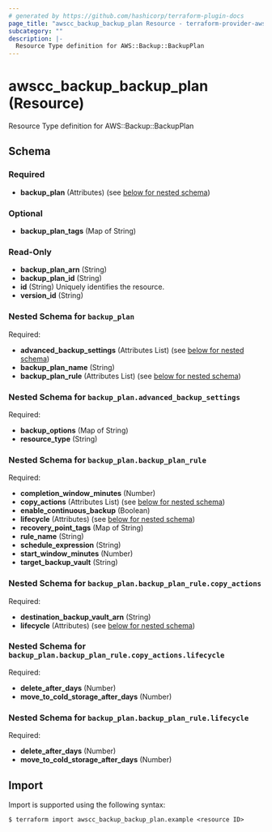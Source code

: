 ```yaml
---
# generated by https://github.com/hashicorp/terraform-plugin-docs
page_title: "awscc_backup_backup_plan Resource - terraform-provider-awscc"
subcategory: ""
description: |-
  Resource Type definition for AWS::Backup::BackupPlan
---
```


# awscc_backup_backup_plan (Resource)

Resource Type definition for AWS::Backup::BackupPlan



<!-- schema generated by tfplugindocs -->
## Schema

### Required

- **backup_plan** (Attributes) (see [below for nested schema](#nestedatt--backup_plan))

### Optional

- **backup_plan_tags** (Map of String)

### Read-Only

- **backup_plan_arn** (String)
- **backup_plan_id** (String)
- **id** (String) Uniquely identifies the resource.
- **version_id** (String)

<a id="nestedatt--backup_plan"></a>
### Nested Schema for `backup_plan`

Required:

- **advanced_backup_settings** (Attributes List) (see [below for nested schema](#nestedatt--backup_plan--advanced_backup_settings))
- **backup_plan_name** (String)
- **backup_plan_rule** (Attributes List) (see [below for nested schema](#nestedatt--backup_plan--backup_plan_rule))

<a id="nestedatt--backup_plan--advanced_backup_settings"></a>
### Nested Schema for `backup_plan.advanced_backup_settings`

Required:

- **backup_options** (Map of String)
- **resource_type** (String)


<a id="nestedatt--backup_plan--backup_plan_rule"></a>
### Nested Schema for `backup_plan.backup_plan_rule`

Required:

- **completion_window_minutes** (Number)
- **copy_actions** (Attributes List) (see [below for nested schema](#nestedatt--backup_plan--backup_plan_rule--copy_actions))
- **enable_continuous_backup** (Boolean)
- **lifecycle** (Attributes) (see [below for nested schema](#nestedatt--backup_plan--backup_plan_rule--lifecycle))
- **recovery_point_tags** (Map of String)
- **rule_name** (String)
- **schedule_expression** (String)
- **start_window_minutes** (Number)
- **target_backup_vault** (String)

<a id="nestedatt--backup_plan--backup_plan_rule--copy_actions"></a>
### Nested Schema for `backup_plan.backup_plan_rule.copy_actions`

Required:

- **destination_backup_vault_arn** (String)
- **lifecycle** (Attributes) (see [below for nested schema](#nestedatt--backup_plan--backup_plan_rule--copy_actions--lifecycle))

<a id="nestedatt--backup_plan--backup_plan_rule--copy_actions--lifecycle"></a>
### Nested Schema for `backup_plan.backup_plan_rule.copy_actions.lifecycle`

Required:

- **delete_after_days** (Number)
- **move_to_cold_storage_after_days** (Number)



<a id="nestedatt--backup_plan--backup_plan_rule--lifecycle"></a>
### Nested Schema for `backup_plan.backup_plan_rule.lifecycle`

Required:

- **delete_after_days** (Number)
- **move_to_cold_storage_after_days** (Number)

## Import

Import is supported using the following syntax:

```shell
$ terraform import awscc_backup_backup_plan.example <resource ID>
```
